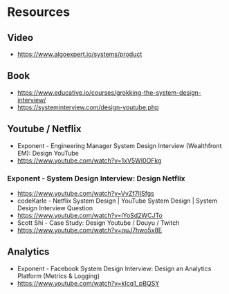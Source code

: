 # Resources

## Video
- https://www.algoexpert.io/systems/product

## Book
- https://www.educative.io/courses/grokking-the-system-design-interview/
- https://systeminterview.com/design-youtube.php

## Youtube / Netflix
- Exponent - Engineering Manager System Design Interview (Wealthfront EM): Design YouTube
- https://www.youtube.com/watch?v=1xV5WI0OFkg
### Exponent - System Design Interview: Design Netflix
- https://www.youtube.com/watch?v=VvZf7lISfgs
- codeKarle - Netflix System Design | YouTube System Design | System Design Interview Question
- https://www.youtube.com/watch?v=lYoSd2WCJTo
- Scott Shi - Case Study: Design Youtube / Douyu / Twitch
- https://www.youtube.com/watch?v=quJ7hwo5x8E


## Analytics
- Exponent - Facebook System Design Interview: Design an Analytics Platform (Metrics & Logging)
- https://www.youtube.com/watch?v=kIcq1_pBQSY
